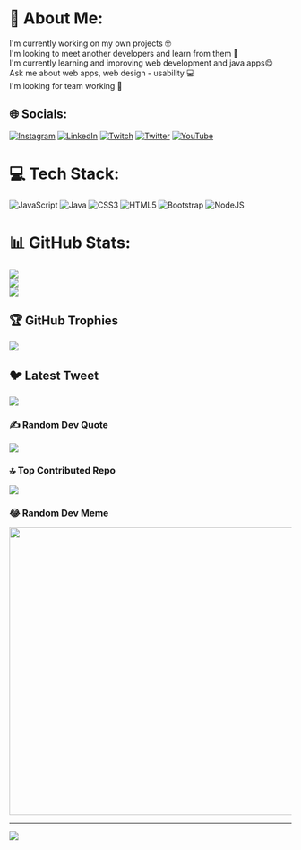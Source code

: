 # 💫 About Me:
I'm currently working on my own projects 🤓<br>I'm looking to meet another developers and learn from them 🫠<br>I'm currently learning and improving web development and java apps😋<br>Ask me about web apps, web design - usability 💻<br>I'm looking for team working 👥


## 🌐 Socials:
[![Instagram](https://img.shields.io/badge/Instagram-%23E4405F.svg?logo=Instagram&logoColor=white)](https://instagram.com/alexanderceronr) [![LinkedIn](https://img.shields.io/badge/LinkedIn-%230077B5.svg?logo=linkedin&logoColor=white)](https://linkedin.com/in/david-alexander-cerón-restrepo-031222226) [![Twitch](https://img.shields.io/badge/Twitch-%239146FF.svg?logo=Twitch&logoColor=white)](https://twitch.tv/alexandercere) [![Twitter](https://img.shields.io/badge/Twitter-%231DA1F2.svg?logo=Twitter&logoColor=white)](https://twitter.com/@AlexanderCeronR) [![YouTube](https://img.shields.io/badge/YouTube-%23FF0000.svg?logo=YouTube&logoColor=white)](https://youtube.com/@@nomuyhabil6443) 

# 💻 Tech Stack:
![JavaScript](https://img.shields.io/badge/javascript-%23323330.svg?style=plastic&logo=javascript&logoColor=%23F7DF1E) ![Java](https://img.shields.io/badge/java-%23ED8B00.svg?style=plastic&logo=java&logoColor=white) ![CSS3](https://img.shields.io/badge/css3-%231572B6.svg?style=plastic&logo=css3&logoColor=white) ![HTML5](https://img.shields.io/badge/html5-%23E34F26.svg?style=plastic&logo=html5&logoColor=white) ![Bootstrap](https://img.shields.io/badge/bootstrap-%23563D7C.svg?style=plastic&logo=bootstrap&logoColor=white) ![NodeJS](https://img.shields.io/badge/node.js-6DA55F?style=plastic&logo=node.js&logoColor=white)
# 📊 GitHub Stats:
![](https://github-readme-stats.vercel.app/api?username=AlexanderCeronR&theme=prussian&hide_border=false&include_all_commits=false&count_private=false)<br/>
![](https://github-readme-streak-stats.herokuapp.com/?user=AlexanderCeronR&theme=prussian&hide_border=false)<br/>
![](https://github-readme-stats.vercel.app/api/top-langs/?username=AlexanderCeronR&theme=prussian&hide_border=false&include_all_commits=false&count_private=false&layout=compact)

## 🏆 GitHub Trophies
![](https://github-profile-trophy.vercel.app/?username=AlexanderCeronR&theme=radical&no-frame=false&no-bg=true&margin-w=4)

## 🐦 Latest Tweet
[![](https://gtce.itsvg.in/api?username=@AlexanderCeronR)](https://github.com/VishwaGauravIn/github-twitter-card-embed)

### ✍️ Random Dev Quote
![](https://quotes-github-readme.vercel.app/api?type=horizontal&theme=dark)

### 🔝 Top Contributed Repo
![](https://github-contributor-stats.vercel.app/api?username=AlexanderCeronR&limit=5&theme=monokai&combine_all_yearly_contributions=true)

### 😂 Random Dev Meme
<img src="https://rm.up.railway.app/" width="512px"/>

---
[![](https://visitcount.itsvg.in/api?id=AlexanderCeronR&icon=0&color=0)](https://visitcount.itsvg.in)

<!-- Proudly created with GPRM ( https://gprm.itsvg.in ) -->
